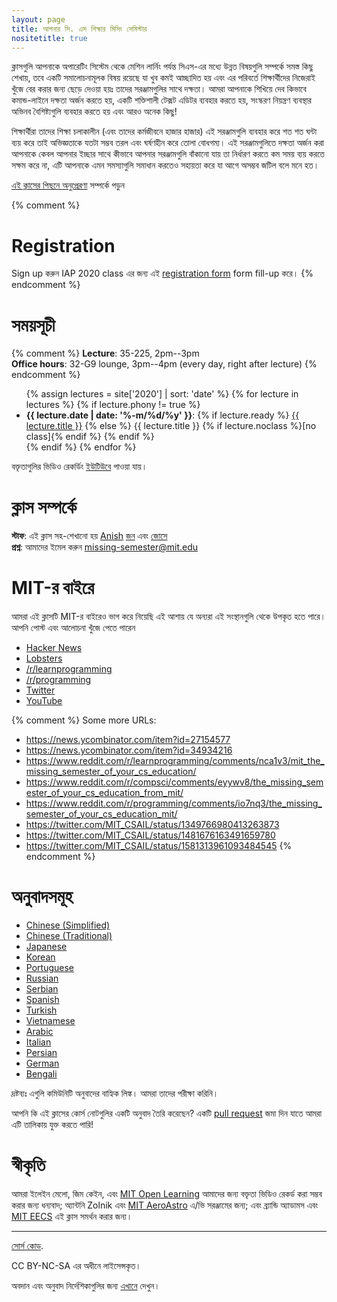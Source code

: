 ```yaml
---
layout: page
title: আপনার সি. এস শিক্ষার মিসিং সেমিস্টার
nositetitle: true
---
```


ক্লাসগুলি আপনাকে অপারেটিং সিস্টেম থেকে মেশিন লার্নিং পর্যন্ত সিএস-এর মধ্যে উন্নত বিষয়গুলি সম্পর্কে সমস্ত কিছু শেখায়, তবে একটি সমালোচনামূলক বিষয় রয়েছে যা খুব কমই আচ্ছাদিত হয় এবং এর পরিবর্তে শিক্ষার্থীদের নিজেরাই খুঁজে বের করার জন্য ছেড়ে দেওয়া হয়ঃ তাদের সরঞ্জামগুলির সাথে দক্ষতা। আমরা আপনাকে শিখিয়ে দেব কিভাবে কমান্ড-লাইনে দক্ষতা অর্জন করতে হয়, একটি শক্তিশালী টেক্সট এডিটর ব্যবহার করতে হয়, সংস্করণ নিয়ন্ত্রণ ব্যবস্থার অভিনব বৈশিষ্ট্যগুলি ব্যবহার করতে হয় এবং আরও অনেক কিছু!

শিক্ষার্থীরা তাদের শিক্ষা চলাকালীন (এবং তাদের কর্মজীবনে হাজার হাজার) এই সরঞ্জামগুলি ব্যবহার করে শত শত ঘন্টা ব্যয় করে তাই অভিজ্ঞতাকে যতটা সম্ভব তরল এবং ঘর্ষণহীন করে তোলা বোধগম্য। এই সরঞ্জামগুলিতে দক্ষতা অর্জন করা আপনাকে কেবল আপনার ইচ্ছার সাথে কীভাবে আপনার সরঞ্জামগুলি বাঁকানো যায় তা নির্ধারণ করতে কম সময় ব্যয় করতে সক্ষম করে না, এটি আপনাকে এমন সমস্যাগুলি সমাধান করতেও সহায়তা করে যা আগে অসম্ভব জটিল বলে মনে হত।

[এই ক্লাসের পিছনে অনুপ্রেরণা](/about/) সম্পর্কে পড়ুন

{% comment %}
# Registration

Sign up করুন  IAP 2020 class  এর জন্য  এই [registration form](https://forms.gle/TD1KnwCSV52qexVt9) form  fill-up  করে।
{% endcomment %}

# সময়সূচী

{% comment %}
**Lecture**: 35-225, 2pm--3pm<br>
**Office hours**: 32-G9 lounge, 3pm--4pm (every day, right after lecture)
{% endcomment %}

<ul>
{% assign lectures = site['2020'] | sort: 'date' %}
{% for lecture in lectures %}
    {% if lecture.phony != true %}
        <li>
        <strong>{{ lecture.date | date: '%-m/%d/%y' }}</strong>:
        {% if lecture.ready %}
            <a href="{{ lecture.url }}">{{ lecture.title }}</a>
        {% else %}
            {{ lecture.title }} {% if lecture.noclass %}[no class]{% endif %}
        {% endif %}
        </li>
    {% endif %}
{% endfor %}
</ul>

বক্তৃতাগুলির ভিডিও রেকর্ডিং [ইউটিউবে](https://www.youtube.com/playlist?list=PlyzOVJj3bHQuloKGG59rS43e29ro7I57J) পাওয়া যায়।

# ক্লাস সম্পর্কে

**স্টাফ**: এই ক্লাস সহ-শেখানো হয় [Anish](https://www.anishathalye.com/) [জন](https://thesquareplanet.com/) এবং [জোসে](http://josejg.com/)<br>
**প্রশ্ন**: আমাদের ইমেল করুন [missing-semester@mit.edu](mailto:missing-semester@mit.edu)

#  MIT-র বাইরে

আমরা এই ক্লাসটি MIT-র বাইরেও ভাগ করে নিয়েছি এই আশায় যে অন্যরা এই সংস্থানগুলি থেকে উপকৃত হতে পারে। আপনি পোস্ট এবং আলোচনা খুঁজে পেতে পারেন

 - [Hacker News](https://news.ycombinator.com/item?id=22226380)
 - [Lobsters](https://lobste.rs/s/ti1k98/missing_semester_your_cs_education_mit)
 - [/r/learnprogramming](https://www.reddit.com/r/learnprogramming/comments/eyagda/the_missing_semester_of_your_cs_education_mit/)
 - [/r/programming](https://www.reddit.com/r/programming/comments/eyagcd/the_missing_semester_of_your_cs_education_mit/)
 - [Twitter](https://twitter.com/jonhoo/status/1224383452591509507)
 - [YouTube](https://www.youtube.com/playlist?list=PLyzOVJj3bHQuloKGG59rS43e29ro7I57J)

{% comment %}
Some more URLs:

- https://news.ycombinator.com/item?id=27154577
- https://news.ycombinator.com/item?id=34934216
- https://www.reddit.com/r/learnprogramming/comments/nca1v3/mit_the_missing_semester_of_your_cs_education/
- https://www.reddit.com/r/compsci/comments/eyywv8/the_missing_semester_of_your_cs_education_from_mit/
- https://www.reddit.com/r/programming/comments/io7nq3/the_missing_semester_of_your_cs_education_mit/
- https://twitter.com/MIT_CSAIL/status/1349766980413263873
- https://twitter.com/MIT_CSAIL/status/1481676163491659780
- https://twitter.com/MIT_CSAIL/status/1581313961093484545
{% endcomment %}

# অনুবাদসমূহ

- [Chinese (Simplified)](https://missing-semester-cn.github.io/)
- [Chinese (Traditional)](https://missing-semester-zh-hant.github.io/)
- [Japanese](https://missing-semester-jp.github.io/)
- [Korean](https://missing-semester-kr.github.io/)
- [Portuguese](https://missing-semester-pt.github.io/)
- [Russian](https://missing-semester-rus.github.io/)
- [Serbian](https://netboxify.com/missing-semester/)
- [Spanish](https://missing-semester-esp.github.io/)
- [Turkish](https://missing-semester-tr.github.io/)
- [Vietnamese](https://missing-semester-vn.github.io/)
- [Arabic](https://missing-semester-ar.github.io/)
- [Italian](https://missing-semester-it.github.io/)
- [Persian](https://missing-semester-fa.github.io/)
- [German](https://missing-semester-de.github.io/)
- [Bengali](https://missing-semester-bn.github.io/)

দ্রষ্টব্যঃ এগুলি কমিউনিটি অনুবাদের বাহ্যিক লিঙ্ক। আমরা তাদের পরীক্ষা করিনি।

আপনি কি এই ক্লাসের কোর্স নোটগুলির একটি অনুবাদ তৈরি করেছেন? একটি [pull request](https://github.com/missing-semester/missing-semester/pulls) জমা দিন যাতে আমরা এটি তালিকায় যুক্ত করতে পারি!

# স্বীকৃতি

আমরা ইলেইন মেলো, জিম কেইন, এবং [MIT Open
Learning](https://openlearning.mit.edu/) আমাদের জন্য বক্তৃতা ভিডিও রেকর্ড করা সম্ভব করার জন্য ধন্যবাদ; অ্যান্টনি Zolnik এবং [MIT
AeroAstro](https://aeroastro.mit.edu/) এ/ভি সরঞ্জামের জন্য; এবং ব্র্যান্ডি অ্যাডামস এবং [MIT EECS](https://www.eecs.mit.edu/) এই ক্লাস সমর্থন করার জন্য।

---

<div class="small center">
<p><a href="https://github.com/missing-semester/missing-semester">সোর্স কোড</a>.</p>
<p>CC BY-NC-SA এর অধীনে লাইসেন্সকৃত।</p>
<p>অবদান এবং অনুবাদ নির্দেশিকাগুলির জন্য <a href="/license/">এখানে</a> দেখুন।</p>
</div>
